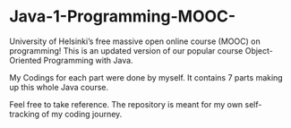 # Java-1-Programming-MOOC-
University of Helsinki’s free massive open online course (MOOC) on programming! This is an updated version of our popular course Object-Oriented Programming with Java.

My Codings for each part were done by myself. It contains 7 parts making up this whole Java course. 

Feel free to take reference.
The repository is meant for my own self-tracking of my coding journey.
